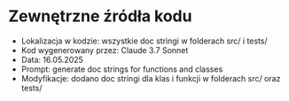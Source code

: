 # Zewnętrzne źródła kodu
- Lokalizacja w kodzie: wszystkie doc stringi w folderach src/ i tests/
- Kod wygenerowany przez: Claude 3.7 Sonnet
- Data: 16.05.2025
- Prompt: generate doc strings for functions and classes
- Modyfikacje: dodano doc stringi dla klas i funkcji w folderach src/ oraz tests/